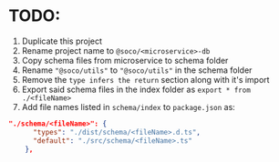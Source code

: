 # TODO:

1. Duplicate this project
2. Rename project name to `@soco/<microservice>-db`
3. Copy schema files from microservice to schema folder
4. Rename `"@soco/utils"` to `"@soco/utils"` in the schema folder
5. Remove the `type infers the return` section along with it's import
6. Export said schema files in the index folder as `export * from ./<fileName>`
7. Add file names listed in `schema/index` to `package.json` as:

```json
"./schema/<fileName>": {
      "types": "./dist/schema/<fileName>.d.ts",
      "default": "./src/schema/<fileName>.ts"
    },
```
